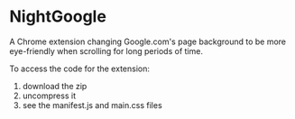 # NightGoogle
A Chrome extension changing Google.com's page background to be more eye-friendly when scrolling for long periods of time.

To access the code for the extension:
1. download the zip
2. uncompress it
3. see the manifest.js and main.css files
